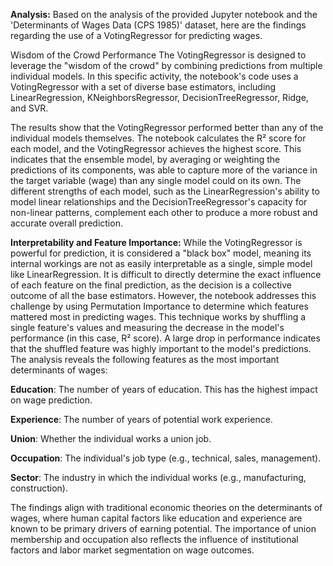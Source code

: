 **Analysis:**
Based on the analysis of the provided Jupyter notebook and the 'Determinants of Wages Data (CPS 1985)' dataset, here are the findings regarding the use of a VotingRegressor for predicting wages.

Wisdom of the Crowd Performance
The VotingRegressor is designed to leverage the "wisdom of the crowd" by combining predictions from multiple individual models. In this specific activity, the notebook's code uses a VotingRegressor with a set of diverse base estimators, including LinearRegression, KNeighborsRegressor, DecisionTreeRegressor, Ridge, and SVR.

The results show that the VotingRegressor performed better than any of the individual models themselves. The notebook calculates the R² score for each model, and the VotingRegressor achieves the highest score. This indicates that the ensemble model, by averaging or weighting the predictions of its components, was able to capture more of the variance in the target variable (wage) than any single model could on its own. The different strengths of each model, such as the LinearRegression's ability to model linear relationships and the DecisionTreeRegressor's capacity for non-linear patterns, complement each other to produce a more robust and accurate overall prediction.

**Interpretability and Feature Importance:**
While the VotingRegressor is powerful for prediction, it is considered a "black box" model, meaning its internal workings are not as easily interpretable as a single, simple model like LinearRegression. It is difficult to directly determine the exact influence of each feature on the final prediction, as the decision is a collective outcome of all the base estimators.
However, the notebook addresses this challenge by using Permutation Importance to determine which features mattered most in predicting wages. This technique works by shuffling a single feature's values and measuring the decrease in the model's performance (in this case, R² score). A large drop in performance indicates that the shuffled feature was highly important to the model's predictions. The analysis reveals the following features as the most important determinants of wages:

**Education**: The number of years of education. This has the highest impact on wage prediction.

**Experience**: The number of years of potential work experience.

**Union**: Whether the individual works a union job.

**Occupation**: The individual's job type (e.g., technical, sales, management).

**Sector**: The industry in which the individual works (e.g., manufacturing, construction).

The findings align with traditional economic theories on the determinants of wages, where human capital factors like education and experience are known to be primary drivers of earning potential. The importance of union membership and occupation also reflects the influence of institutional factors and labor market segmentation on wage outcomes.

